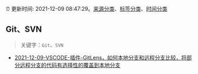 :alarm_clock: 更新时间: 2021-12-09 08:47:29。[来源分类](../README.md)、[标签分类](../TAGS.md)、[时间分类](../TIMELINE.md)

## Git、SVN


> 关键字：`Git`、`SVN`



- [2021-12-09-VSCODE-插件-GitLens，如何本地分支和远程分支比较，将部分远程分支的代码有选择性的覆盖到本地分支](https://www.v2ex.com/t/821125) 